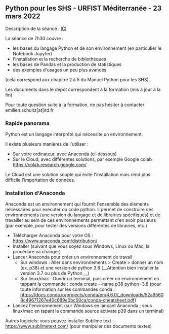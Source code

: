 ## Python pour les SHS - URFIST Méditerranée - 23 mars 2022

Description de la séance : [ICI](https://sygefor.reseau-urfist.fr/#/training/9582/11267)

La séance de 7h30 couvre :

- les bases du langage Python et de son environnement (en particulier le Notebook Jupyter)
- l'installation et la recherche de bibliothèques
- les bases de Pandas et la production de statistiques
- des exemples d'usages un peu plus avancés

(cela correspond aux chapitre 2 à 5 du Manuel Python pour les SHS)

Les documents dans le dépôt correspondent à la formation (mis à jour à la fin)

Pour toute question suite à la formation, ne pas hésiter à contacter emilien.schultz[at]ird.fr

### Rapide panorama

Python est un langage interprété qui nécessite un environnement. 

Il existe plusieurs manières de l'utiliser :

- Sur votre ordinateur, avec Anaconda (ci-dessous)
- Sur le Cloud, avec différentes solutions, par exemple Google colab https://colab.research.google.com/

Le Cloud est une solution souple qui évite l'installation mais rend plus difficile l'importation de données.

### Installation d'Anaconda

Anaconda est un environnement qui fournit l'ensemble des éléments nécessaires pour exécuter du code python. Il permet de construire des environnements (une version du langage et de librairies spécifiques) et de travailler au sein de ces environnements permettant d'en avoir plusieurs (par exemple, pour tester des versions différentes de librairies, etc.)

- Télécharger Anaconda pour votre OS : https://www.anaconda.com/distribution/
- Installer (suivant que vous soyez sous Windows, Linux ou Mac, la procédure va changer)
- Lancer Anaconda pour créer un environnement de travail
  - Sur windows : Aller dans environnements > Create > donner un nom (ex. p38) et une version de python 3.8 (__Attention bien installer la version 3.7 ou plus de Python __)
  - Sur linux/mac : Ouvrir un terminal, puis créer un environnement en tappant la commande : conda create --name p38 python=3.8 (pour toute information sur les commandes conda : https://docs.conda.io/projects/conda/en/4.6.0/_downloads/52a95608c49671267e40c689e0bc00ca/conda-cheatsheet.pdf)
- Lancez l'environnement (sur Windows en lançant Anaconda ; sous linux/mac en tapant la commande source activate p39 dans un terminal)

Autres logiciels: vous pouvez installer Sublime text : https://www.sublimetext.com/ (pour manipuler des documents textes)

